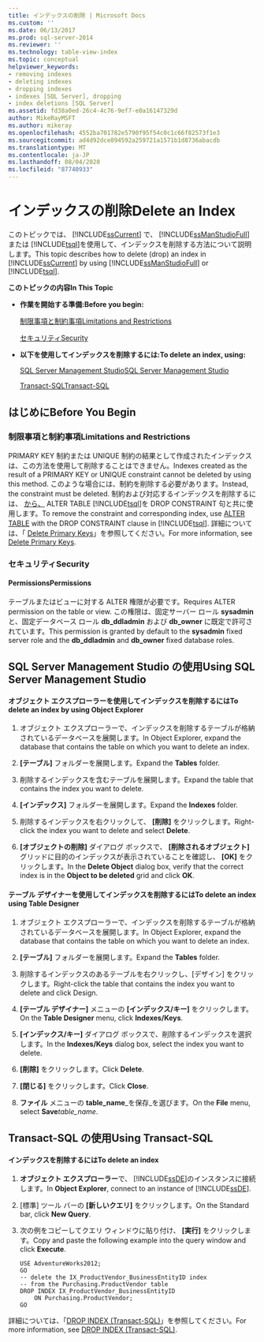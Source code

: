 ```yaml
---
title: インデックスの削除 | Microsoft Docs
ms.custom: ''
ms.date: 06/13/2017
ms.prod: sql-server-2014
ms.reviewer: ''
ms.technology: table-view-index
ms.topic: conceptual
helpviewer_keywords:
- removing indexes
- deleting indexes
- dropping indexes
- indexes [SQL Server], dropping
- index deletions [SQL Server]
ms.assetid: fd38a0ed-26c4-4c76-9ef7-e0a16147329d
author: MikeRayMSFT
ms.author: mikeray
ms.openlocfilehash: 4552ba701782e5790f95f54c0c1c66f82573f1e3
ms.sourcegitcommit: ad4d92dce894592a259721a1571b1d8736abacdb
ms.translationtype: MT
ms.contentlocale: ja-JP
ms.lasthandoff: 08/04/2020
ms.locfileid: "87740933"
---
```

# <a name="delete-an-index"></a><span data-ttu-id="8a123-102">インデックスの削除</span><span class="sxs-lookup"><span data-stu-id="8a123-102">Delete an Index</span></span>
  <span data-ttu-id="8a123-103">このトピックでは、 [!INCLUDE[ssCurrent](../../includes/sscurrent-md.md)] で、 [!INCLUDE[ssManStudioFull](../../includes/ssmanstudiofull-md.md)] または [!INCLUDE[tsql](../../includes/tsql-md.md)]を使用して、インデックスを削除する方法について説明します。</span><span class="sxs-lookup"><span data-stu-id="8a123-103">This topic describes how to delete (drop) an index in [!INCLUDE[ssCurrent](../../includes/sscurrent-md.md)] by using [!INCLUDE[ssManStudioFull](../../includes/ssmanstudiofull-md.md)] or [!INCLUDE[tsql](../../includes/tsql-md.md)].</span></span>  
  
 <span data-ttu-id="8a123-104">**このトピックの内容**</span><span class="sxs-lookup"><span data-stu-id="8a123-104">**In This Topic**</span></span>  
  
-   <span data-ttu-id="8a123-105">**作業を開始する準備:**</span><span class="sxs-lookup"><span data-stu-id="8a123-105">**Before you begin:**</span></span>  
  
     [<span data-ttu-id="8a123-106">制限事項と制約事項</span><span class="sxs-lookup"><span data-stu-id="8a123-106">Limitations and Restrictions</span></span>](#Restrictions)  
  
     [<span data-ttu-id="8a123-107">セキュリティ</span><span class="sxs-lookup"><span data-stu-id="8a123-107">Security</span></span>](#Security)  
  
-   <span data-ttu-id="8a123-108">**以下を使用してインデックスを削除するには:**</span><span class="sxs-lookup"><span data-stu-id="8a123-108">**To delete an index, using:**</span></span>  
  
     [<span data-ttu-id="8a123-109">SQL Server Management Studio</span><span class="sxs-lookup"><span data-stu-id="8a123-109">SQL Server Management Studio</span></span>](#SSMSProcedure)  
  
     [<span data-ttu-id="8a123-110">Transact-SQL</span><span class="sxs-lookup"><span data-stu-id="8a123-110">Transact-SQL</span></span>](#TsqlProcedure)  
  
##  <a name="before-you-begin"></a><a name="BeforeYouBegin"></a> <span data-ttu-id="8a123-111">はじめに</span><span class="sxs-lookup"><span data-stu-id="8a123-111">Before You Begin</span></span>  
  
###  <a name="limitations-and-restrictions"></a><a name="Restrictions"></a> <span data-ttu-id="8a123-112">制限事項と制約事項</span><span class="sxs-lookup"><span data-stu-id="8a123-112">Limitations and Restrictions</span></span>  
 <span data-ttu-id="8a123-113">PRIMARY KEY 制約または UNIQUE 制約の結果として作成されたインデックスは、この方法を使用して削除することはできません。</span><span class="sxs-lookup"><span data-stu-id="8a123-113">Indexes created as the result of a PRIMARY KEY or UNIQUE constraint cannot be deleted by using this method.</span></span> <span data-ttu-id="8a123-114">このような場合には、制約を削除する必要があります。</span><span class="sxs-lookup"><span data-stu-id="8a123-114">Instead, the constraint must be deleted.</span></span> <span data-ttu-id="8a123-115">制約および対応するインデックスを削除するには、 [から、](/sql/t-sql/statements/alter-table-transact-sql) ALTER TABLE [!INCLUDE[tsql](../../includes/tsql-md.md)]を DROP CONSTRAINT 句と共に使用します。</span><span class="sxs-lookup"><span data-stu-id="8a123-115">To remove the constraint and corresponding index, use [ALTER TABLE](/sql/t-sql/statements/alter-table-transact-sql) with the DROP CONSTRAINT clause in [!INCLUDE[tsql](../../includes/tsql-md.md)].</span></span> <span data-ttu-id="8a123-116">詳細については、「 [Delete Primary Keys](../tables/delete-primary-keys.md)」を参照してください。</span><span class="sxs-lookup"><span data-stu-id="8a123-116">For more information, see [Delete Primary Keys](../tables/delete-primary-keys.md).</span></span>  
  
###  <a name="security"></a><a name="Security"></a> <span data-ttu-id="8a123-117">セキュリティ</span><span class="sxs-lookup"><span data-stu-id="8a123-117">Security</span></span>  
  
####  <a name="permissions"></a><a name="Permissions"></a> <span data-ttu-id="8a123-118">Permissions</span><span class="sxs-lookup"><span data-stu-id="8a123-118">Permissions</span></span>  
 <span data-ttu-id="8a123-119">テーブルまたはビューに対する ALTER 権限が必要です。</span><span class="sxs-lookup"><span data-stu-id="8a123-119">Requires ALTER permission on the table or view.</span></span> <span data-ttu-id="8a123-120">この権限は、固定サーバー ロール **sysadmin** と、固定データベース ロール **db_ddladmin** および **db_owner** に既定で許可されています。</span><span class="sxs-lookup"><span data-stu-id="8a123-120">This permission is granted by default to the **sysadmin** fixed server role and the **db_ddladmin** and **db_owner** fixed database roles.</span></span>  
  
##  <a name="using-sql-server-management-studio"></a><a name="SSMSProcedure"></a> <span data-ttu-id="8a123-121">SQL Server Management Studio の使用</span><span class="sxs-lookup"><span data-stu-id="8a123-121">Using SQL Server Management Studio</span></span>  
  
#### <a name="to-delete-an-index-by-using-object-explorer"></a><span data-ttu-id="8a123-122">オブジェクト エクスプローラーを使用してインデックスを削除するには</span><span class="sxs-lookup"><span data-stu-id="8a123-122">To delete an index by using Object Explorer</span></span>  
  
1.  <span data-ttu-id="8a123-123">オブジェクト エクスプローラーで、インデックスを削除するテーブルが格納されているデータベースを展開します。</span><span class="sxs-lookup"><span data-stu-id="8a123-123">In Object Explorer, expand the database that contains the table on which you want to delete an index.</span></span>  
  
2.  <span data-ttu-id="8a123-124">**[テーブル]** フォルダーを展開します。</span><span class="sxs-lookup"><span data-stu-id="8a123-124">Expand the **Tables** folder.</span></span>  
  
3.  <span data-ttu-id="8a123-125">削除するインデックスを含むテーブルを展開します。</span><span class="sxs-lookup"><span data-stu-id="8a123-125">Expand the table that contains the index you want to delete.</span></span>  
  
4.  <span data-ttu-id="8a123-126">**[インデックス]** フォルダーを展開します。</span><span class="sxs-lookup"><span data-stu-id="8a123-126">Expand the **Indexes** folder.</span></span>  
  
5.  <span data-ttu-id="8a123-127">削除するインデックスを右クリックして、 **[削除]** をクリックします。</span><span class="sxs-lookup"><span data-stu-id="8a123-127">Right-click the index you want to delete and select **Delete**.</span></span>  
  
6.  <span data-ttu-id="8a123-128">**[オブジェクトの削除]** ダイアログ ボックスで、 **[削除されるオブジェクト]** グリッドに目的のインデックスが表示されていることを確認し、 **[OK]** をクリックします。</span><span class="sxs-lookup"><span data-stu-id="8a123-128">In the **Delete Object** dialog box, verify that the correct index is in the **Object to be deleted** grid and click **OK**.</span></span>  
  
#### <a name="to-delete-an-index-using-table-designer"></a><span data-ttu-id="8a123-129">テーブル デザイナーを使用してインデックスを削除するには</span><span class="sxs-lookup"><span data-stu-id="8a123-129">To delete an index using Table Designer</span></span>  
  
1.  <span data-ttu-id="8a123-130">オブジェクト エクスプローラーで、インデックスを削除するテーブルが格納されているデータベースを展開します。</span><span class="sxs-lookup"><span data-stu-id="8a123-130">In Object Explorer, expand the database that contains the table on which you want to delete an index.</span></span>  
  
2.  <span data-ttu-id="8a123-131">**[テーブル]** フォルダーを展開します。</span><span class="sxs-lookup"><span data-stu-id="8a123-131">Expand the **Tables** folder.</span></span>  
  
3.  <span data-ttu-id="8a123-132">削除するインデックスのあるテーブルを右クリックし、[デザイン] をクリックします。</span><span class="sxs-lookup"><span data-stu-id="8a123-132">Right-click the table that contains the index you want to delete and click Design.</span></span>  
  
4.  <span data-ttu-id="8a123-133">**[テーブル デザイナー]** メニューの **[インデックス/キー]** をクリックします。</span><span class="sxs-lookup"><span data-stu-id="8a123-133">On the **Table Designer** menu, click **Indexes/Keys**.</span></span>  
  
5.  <span data-ttu-id="8a123-134">**[インデックス/キー]** ダイアログ ボックスで、削除するインデックスを選択します。</span><span class="sxs-lookup"><span data-stu-id="8a123-134">In the **Indexes/Keys** dialog box, select the index you want to delete.</span></span>  
  
6.  <span data-ttu-id="8a123-135">**[削除]** をクリックします。</span><span class="sxs-lookup"><span data-stu-id="8a123-135">Click **Delete**.</span></span>  
  
7.  <span data-ttu-id="8a123-136">**[閉じる]** をクリックします。</span><span class="sxs-lookup"><span data-stu-id="8a123-136">Click **Close**.</span></span>  
  
8.  <span data-ttu-id="8a123-137">**ファイル** メニューの **table_name**_を保存_を選びます。</span><span class="sxs-lookup"><span data-stu-id="8a123-137">On the **File** menu, select **Save**_table_name_.</span></span>  
  
##  <a name="using-transact-sql"></a><a name="TsqlProcedure"></a> <span data-ttu-id="8a123-138">Transact-SQL の使用</span><span class="sxs-lookup"><span data-stu-id="8a123-138">Using Transact-SQL</span></span>  
  
#### <a name="to-delete-an-index"></a><span data-ttu-id="8a123-139">インデックスを削除するには</span><span class="sxs-lookup"><span data-stu-id="8a123-139">To delete an index</span></span>  
  
1.  <span data-ttu-id="8a123-140">**オブジェクト エクスプローラー**で、 [!INCLUDE[ssDE](../../includes/ssde-md.md)]のインスタンスに接続します。</span><span class="sxs-lookup"><span data-stu-id="8a123-140">In **Object Explorer**, connect to an instance of [!INCLUDE[ssDE](../../includes/ssde-md.md)].</span></span>  
  
2.  <span data-ttu-id="8a123-141">[標準] ツール バーの **[新しいクエリ]** をクリックします。</span><span class="sxs-lookup"><span data-stu-id="8a123-141">On the Standard bar, click **New Query**.</span></span>  
  
3.  <span data-ttu-id="8a123-142">次の例をコピーしてクエリ ウィンドウに貼り付け、 **[実行]** をクリックします。</span><span class="sxs-lookup"><span data-stu-id="8a123-142">Copy and paste the following example into the query window and click **Execute**.</span></span>  
  
    ```  
    USE AdventureWorks2012;  
    GO  
    -- delete the IX_ProductVendor_BusinessEntityID index  
    -- from the Purchasing.ProductVendor table  
    DROP INDEX IX_ProductVendor_BusinessEntityID   
        ON Purchasing.ProductVendor;  
    GO  
    ```  
  
 <span data-ttu-id="8a123-143">詳細については、「[DROP INDEX &#40;Transact-SQL&#41;](/sql/t-sql/statements/drop-index-transact-sql)」を参照してください。</span><span class="sxs-lookup"><span data-stu-id="8a123-143">For more information, see [DROP INDEX &#40;Transact-SQL&#41;](/sql/t-sql/statements/drop-index-transact-sql).</span></span>  
  
  

